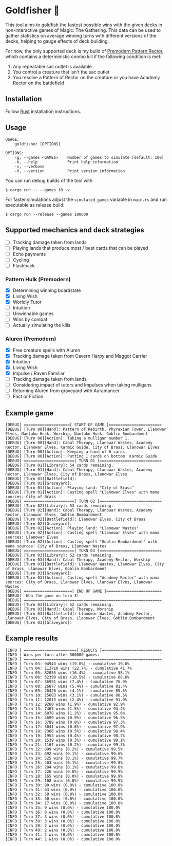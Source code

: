 # Goldfisher 🎣

This tool aims to [goldfish](https://mtg.fandom.com/wiki/Goldfishing) the fastest possible wins with the given decks in non-interactive games of Magic: The Gathering. This data can be used to gather statistics on average winning turns with different versions of the decks, helping to gauge effects of deck building.

For now, the only supported deck is my build of [Premodern Pattern Rector](https://scryfall.com/@Cadiac/decks/79289c7a-f60c-4eff-809e-d83f86dd37c0), which contains a deterministic combo kill if the following condition is met:
1. Any repeatable sac outlet is available
2. You control a creature that isn't the sac outlet
3. You resolve a Pattern of Rector on the creature or you have Academy Rector on the battlefield

## Installation

Follow [Rust](https://www.rust-lang.org/en-US/install.html) installation instructions.

## Usage

```console
USAGE:
    goldfisher [OPTIONS]

OPTIONS:
    -g, --games <GAMES>    Number of games to simulate [default: 100]
    -h, --help             Print help information
    -v, --verbose          
    -V, --version          Print version information
```

You can run debug builds of the tool with

```console
$ cargo run -- --games 10 -v
```

For faster simulations adjust the `simulated_games` variable in `main.rs` and run executable as release build:

```console
$ cargo run --release --games 100000
```

## Supported mechanics and deck strategies

- [ ] Tracking damage taken from lands
- [ ] Playing lands that produce most / best cards that can be played
- [ ] Echo payments
- [ ] Cycling
- [ ] Flashback

### Pattern Hulk (Premodern)

- [x] Determining winning boardstate
- [x] Living Wish
- [x] Worldly Tutor
- [ ] Intuition
- [ ] Unwinnable games
- [ ] Wins by combat
- [ ] Actually simulating the kills

### Aluren (Premodern)

- [x] Free creature spells with Aluren
- [x] Tracking damage taken from Cavern Harpy and Maggot Carrier
- [x] Intuition
- [x] Living Wish
- [x] Impulse / Raven Familiar
- [ ] Tracking damage taken from lands
- [ ] Considering impact of tutors and Impulses when taking mulligans
- [ ] Returning Aluren from graveyard with Auramancer
- [ ] Fact or Fiction

## Example game

```
[DEBUG] ====================[ START OF GAME ]=======================
[DEBUG] [Turn 00][Hand]: Pattern of Rebirth, Phyrexian Tower, Llanowar Elves, Nantuko Husk, Worship, Nantuko Husk, Goblin Bombardment
[DEBUG] [Turn 00][Action]: Taking a mulligan number 1.
[DEBUG] [Turn 00][Hand]: Cabal Therapy, Llanowar Wastes, Academy Rector, Llanowar Elves, Karmic Guide, City of Brass, Llanowar Elves
[DEBUG] [Turn 00][Action]: Keeping a hand of 6 cards.
[DEBUG] [Turn 00][Action]: Putting 1 cards on bottom: Karmic Guide
[DEBUG] ======================[ TURN 01 ]===========================
[DEBUG] [Turn 01][Library]: 54 cards remaining.
[DEBUG] [Turn 01][Hand]: Cabal Therapy, Llanowar Wastes, Academy Rector, Llanowar Elves, City of Brass, Llanowar Elves
[DEBUG] [Turn 01][Battlefield]: 
[DEBUG] [Turn 01][Graveyard]: 
[DEBUG] [Turn 01][Action]: Playing land: "City of Brass"
[DEBUG] [Turn 01][Action]: Casting spell "Llanowar Elves" with mana sources: City of Brass
[DEBUG] ======================[ TURN 02 ]===========================
[DEBUG] [Turn 02][Library]: 53 cards remaining.
[DEBUG] [Turn 02][Hand]: Cabal Therapy, Llanowar Wastes, Academy Rector, Llanowar Elves, Goblin Bombardment
[DEBUG] [Turn 02][Battlefield]: Llanowar Elves, City of Brass
[DEBUG] [Turn 02][Graveyard]: 
[DEBUG] [Turn 02][Action]: Playing land: "Llanowar Wastes"
[DEBUG] [Turn 02][Action]: Casting spell "Llanowar Elves" with mana sources: Llanowar Elves
[DEBUG] [Turn 02][Action]: Casting spell "Goblin Bombardment" with mana sources: City of Brass, Llanowar Wastes
[DEBUG] ======================[ TURN 03 ]===========================
[DEBUG] [Turn 03][Library]: 52 cards remaining.
[DEBUG] [Turn 03][Hand]: Cabal Therapy, Academy Rector, Worship
[DEBUG] [Turn 03][Battlefield]: Llanowar Wastes, Llanowar Elves, City of Brass, Llanowar Elves, Goblin Bombardment
[DEBUG] [Turn 03][Graveyard]: 
[DEBUG] [Turn 03][Action]: Casting spell "Academy Rector" with mana sources: City of Brass, Llanowar Elves, Llanowar Elves, Llanowar Wastes
[DEBUG] =====================[ END OF GAME ]========================
[DEBUG]  Won the game on turn 3!
[DEBUG] ============================================================
[DEBUG] [Turn 03][Library]: 52 cards remaining.
[DEBUG] [Turn 03][Hand]: Cabal Therapy, Worship
[DEBUG] [Turn 03][Battlefield]: Llanowar Wastes, Academy Rector, Llanowar Elves, City of Brass, Llanowar Elves, Goblin Bombardment
[DEBUG] [Turn 03][Graveyard]: 
```

## Example results

```
[INFO ] =======================[ RESULTS ]==========================
[INFO ] Wins per turn after 500000 games:
[INFO ] ============================================================
[INFO ] Turn 03: 94943 wins (19.0%) - cumulative 19.0%
[INFO ] Turn 04: 113710 wins (22.7%) - cumulative 41.7%
[INFO ] Turn 05: 82055 wins (16.4%) - cumulative 58.1%
[INFO ] Turn 06: 52399 wins (10.5%) - cumulative 68.6%
[INFO ] Turn 07: 36951 wins (7.4%) - cumulative 76.0%
[INFO ] Turn 08: 26877 wins (5.4%) - cumulative 81.4%
[INFO ] Turn 09: 20426 wins (4.1%) - cumulative 85.5%
[INFO ] Turn 10: 15683 wins (3.1%) - cumulative 88.6%
[INFO ] Turn 11: 12015 wins (2.4%) - cumulative 91.0%
[INFO ] Turn 12: 9260 wins (1.9%) - cumulative 92.9%
[INFO ] Turn 13: 7467 wins (1.5%) - cumulative 94.4%
[INFO ] Turn 14: 6078 wins (1.2%) - cumulative 95.6%
[INFO ] Turn 15: 4699 wins (0.9%) - cumulative 96.5%
[INFO ] Turn 16: 3789 wins (0.8%) - cumulative 97.3%
[INFO ] Turn 17: 3041 wins (0.6%) - cumulative 97.9%
[INFO ] Turn 18: 2366 wins (0.5%) - cumulative 98.4%
[INFO ] Turn 19: 1953 wins (0.4%) - cumulative 98.7%
[INFO ] Turn 20: 1539 wins (0.3%) - cumulative 99.1%
[INFO ] Turn 21: 1167 wins (0.2%) - cumulative 99.3%
[INFO ] Turn 22: 899 wins (0.2%) - cumulative 99.5%
[INFO ] Turn 23: 692 wins (0.1%) - cumulative 99.6%
[INFO ] Turn 24: 525 wins (0.1%) - cumulative 99.7%
[INFO ] Turn 25: 403 wins (0.1%) - cumulative 99.8%
[INFO ] Turn 26: 284 wins (0.1%) - cumulative 99.8%
[INFO ] Turn 27: 226 wins (0.0%) - cumulative 99.9%
[INFO ] Turn 28: 165 wins (0.0%) - cumulative 99.9%
[INFO ] Turn 29: 108 wins (0.0%) - cumulative 99.9%
[INFO ] Turn 30: 90 wins (0.0%) - cumulative 100.0%
[INFO ] Turn 31: 63 wins (0.0%) - cumulative 100.0%
[INFO ] Turn 32: 50 wins (0.0%) - cumulative 100.0%
[INFO ] Turn 33: 30 wins (0.0%) - cumulative 100.0%
[INFO ] Turn 34: 17 wins (0.0%) - cumulative 100.0%
[INFO ] Turn 35: 9 wins (0.0%) - cumulative 100.0%
[INFO ] Turn 36: 8 wins (0.0%) - cumulative 100.0%
[INFO ] Turn 37: 3 wins (0.0%) - cumulative 100.0%
[INFO ] Turn 38: 3 wins (0.0%) - cumulative 100.0%
[INFO ] Turn 39: 2 wins (0.0%) - cumulative 100.0%
[INFO ] Turn 40: 2 wins (0.0%) - cumulative 100.0%
[INFO ] Turn 41: 2 wins (0.0%) - cumulative 100.0%
[INFO ] Turn 44: 1 wins (0.0%) - cumulative 100.0%
```
